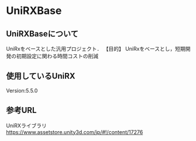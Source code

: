 # UniRXBase
## UniRXBaseについて
UniRxをベースとした汎用プロジェクト．
【目的】
UniRxをベースとし，短期開発の初期設定に関わる時間コストの削減

## 使用しているUniRX
Version:5.5.0

## 参考URL
UniRXライブラリ  
https://www.assetstore.unity3d.com/jp/#!/content/17276